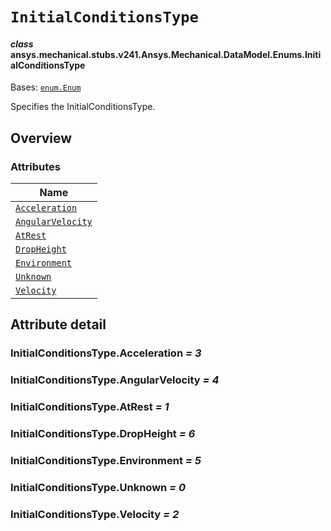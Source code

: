 # `InitialConditionsType`

<a id="ansys.mechanical.stubs.v241.Ansys.Mechanical.DataModel.Enums.InitialConditionsType"></a>

#### *class* ansys.mechanical.stubs.v241.Ansys.Mechanical.DataModel.Enums.InitialConditionsType

Bases: [`enum.Enum`](https://docs.python.org/3/library/enum.html#enum.Enum)

Specifies the InitialConditionsType.

<!-- !! processed by numpydoc !! -->

<a id="overview"></a>

## Overview

### Attributes

| Name |
| ------------------------------------------------------------- |
| [`Acceleration`](#InitialConditionsType.Acceleration) |
| [`AngularVelocity`](#InitialConditionsType.AngularVelocity) |
| [`AtRest`](#InitialConditionsType.AtRest) |
| [`DropHeight`](#InitialConditionsType.DropHeight) |
| [`Environment`](#InitialConditionsType.Environment) |
| [`Unknown`](#InitialConditionsType.Unknown) |
| [`Velocity`](#InitialConditionsType.Velocity) |

<a id="attribute-detail"></a>

## Attribute detail

<a id="InitialConditionsType.Acceleration"></a>

### InitialConditionsType.Acceleration *= 3*

<a id="InitialConditionsType.AngularVelocity"></a>

### InitialConditionsType.AngularVelocity *= 4*

<a id="InitialConditionsType.AtRest"></a>

### InitialConditionsType.AtRest *= 1*

<a id="InitialConditionsType.DropHeight"></a>

### InitialConditionsType.DropHeight *= 6*

<a id="InitialConditionsType.Environment"></a>

### InitialConditionsType.Environment *= 5*

<a id="InitialConditionsType.Unknown"></a>

### InitialConditionsType.Unknown *= 0*

<a id="InitialConditionsType.Velocity"></a>

### InitialConditionsType.Velocity *= 2*


